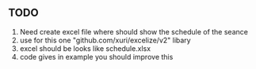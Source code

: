 ## TODO 

1. Need create excel file where should show the schedule of the seance
2. use for this one 	"github.com/xuri/excelize/v2" libary
3. excel should be looks like schedule.xlsx
4. code gives in example you should improve this 